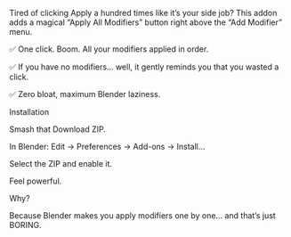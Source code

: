 Tired of clicking Apply a hundred times like it’s your side job?
This addon adds a magical “Apply All Modifiers” button right above the “Add Modifier” menu.

✅ One click. Boom. All your modifiers applied in order.

✅ If you have no modifiers… well, it gently reminds you that you wasted a click.

✅ Zero bloat, maximum Blender laziness.

Installation

Smash that Download ZIP.

In Blender: Edit → Preferences → Add-ons → Install…

Select the ZIP and enable it.

Feel powerful.

Why?

Because Blender makes you apply modifiers one by one… and that’s just BORING.
